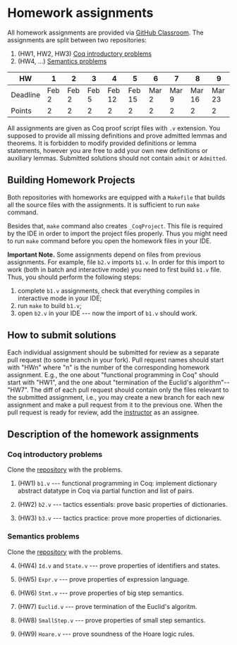 # Homework assignments
All homework assignments are provided via [GitHub Classroom](https://classroom.github.com/classrooms).
The assignments are split between two repositories:
1. (HW1, HW2, HW3) [Coq introductory problems](https://classroom.github.com/a/PDdEEN9_)
2. (HW4, ...) [Semantics problems](https://classroom.github.com/a/0MM1mmgs)

| HW       | 1     | 2     | 3     | 4      | 5      | 6      | 7      | 8      | 9      |
|----------|-------|-------|-------|--------|--------|--------|--------|--------|--------|
| Deadline | Feb 2 | Feb 2 | Feb 5 | Feb 12 | Feb 15 | Mar 2  | Mar  9 | Mar 16 | Mar 23 |
| Points   | 2     | 2     | 2     | 2      | 2      | 2      | 2      | 2      | 2      |

All assignments are given as Coq proof script files with `.v` extension.
You supposed to provide all missing definitions and prove admitted lemmas and theorems.
It is forbidden to modify provided definitions or lemma statements, 
however you are free to add your own new definitions or auxiliary lemmas.
Submitted solutions should not contain `admit` or `Admitted`.

## Building Homework Projects
Both repositories with homeworks are equipped with a `Makefile` 
that builds all the source files with the assignments. 
It is sufficient to run `make` command. 

Besides that, `make` command also creates `_CoqProject`. 
This file is required by the IDE in order to import the project files properly. 
Thus you might need to run `make` command before you open the homework files in your IDE.

**Important Note.**
Some assignments depend on files from previous assignments. 
For example, file `b2.v` imports `b1.v`.
In order for this import to work (both in batch and interactive mode)
you need to first build `b1.v` file. 
Thus, you should perform the following steps: 
1. complete `b1.v` assignments, check that everything compiles in interactive mode in your IDE;
2. run `make` to build `b1.v`;
3. open `b2.v` in your IDE --- now the import of `b1.v` should work. 

## How to submit solutions
Each individual assignment should be submitted for review as a separate pull request (to some branch in your fork).
Pull request names should start with "HWn" where "n" is the number of the corresponding homework assignment.
E.g., the one about "functional programming in Coq" should start with "HW1", and
the one about "termination of the Euclid's algorithm"--"HW7".
The diff of each pull request should contain only the files relevant to the submitted assignment,
i.e., you may create a new branch for each new assignment and make a pull request from it to the previous one.
When the pull request is ready for review, add the [instructor](https://github.com/eupp/) as an assignee.

## Description of the homework assignments

### Coq introductory problems
Clone the [repository](https://classroom.github.com/a/PDdEEN9_) with the problems.

1. (HW1) `b1.v` --- functional programming in Coq: implement dictionary abstract datatype in Coq via partial function and list of pairs.  

2. (HW2) `b2.v` --- tactics essentials: prove basic properties of dictionaries.

3. (HW3) `b3.v` --- tactics practice: prove more properties of dictionaries. 

### Semantics problems
Clone the [repository](https://classroom.github.com/a/0MM1mmgs) with the problems.

4. (HW4) `Id.v` and `State.v` --- prove properties of identifiers and states.

5. (HW5) `Expr.v` --- prove properties of expression language.

6. (HW6) `Stmt.v` --- prove properties of big step semantics.

7. (HW7) `Euclid.v` --- prove termination of the Euclid's algoritm.  

8. (HW8) `SmallStep.v` --- prove properties of small step semantics.

9. (HW9) `Hoare.v` --- prove soundness of the Hoare logic rules.
